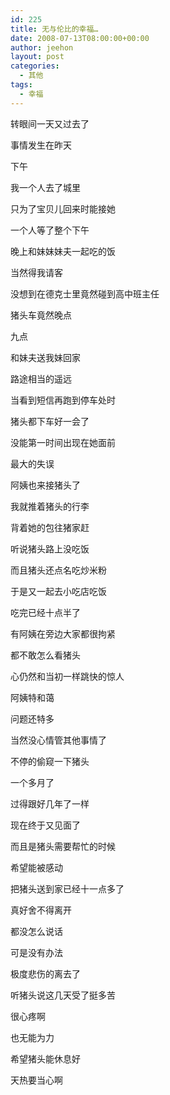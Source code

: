 ```yaml
---
id: 225
title: 无与伦比的幸福…
date: 2008-07-13T08:00:00+00:00
author: jeehon
layout: post
categories:
  - 其他
tags:
  - 幸福
---
```

转眼间一天又过去了
  
事情发生在昨天

下午
  
我一个人去了城里
  
只为了宝贝儿回来时能接她
  
一个人等了整个下午
  
晚上和妹妹妹夫一起吃的饭
  
当然得我请客
  
没想到在德克士里竟然碰到高中班主任
  
猪头车竟然晚点
  
九点
  
和妹夫送我妹回家
  
路途相当的遥远
  
当看到短信再跑到停车处时
  
猪头都下车好一会了
  
没能第一时间出现在她面前
  
最大的失误
  
阿姨也来接猪头了
  
我就推着猪头的行李
  
背着她的包往猪家赶
  
听说猪头路上没吃饭
  
而且猪头还点名吃炒米粉
  
于是又一起去小吃店吃饭
  
吃完已经十点半了
  
有阿姨在旁边大家都很拘紧
  
都不敢怎么看猪头
  
心仍然和当初一样跳快的惊人
  
阿姨特和蔼
  
问题还特多
  
当然没心情管其他事情了
  
不停的偷窥一下猪头
  
一个多月了
  
过得跟好几年了一样
  
现在终于又见面了
  
而且是猪头需要帮忙的时候
  
希望能被感动
  
把猪头送到家已经十一点多了
  
真好舍不得离开
  
都没怎么说话
  
可是没有办法
  
极度悲伤的离去了
  
听猪头说这几天受了挺多苦
  
很心疼啊
  
也无能为力
  
希望猪头能休息好
  
天热要当心啊